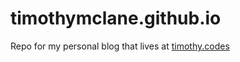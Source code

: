 # timothymclane.github.io

Repo for my personal blog that lives at [timothy.codes](http://www.timothy.codes)